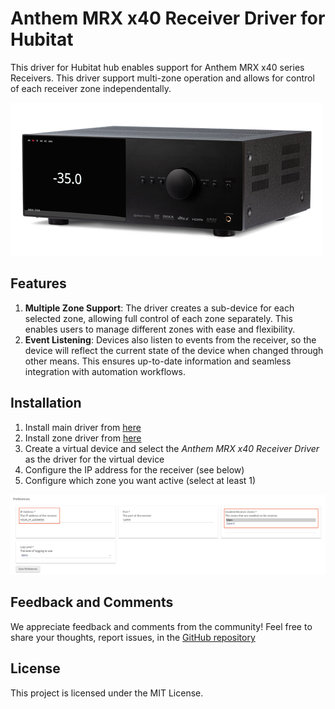 # Anthem MRX x40 Receiver Driver for Hubitat

This driver for Hubitat hub enables support for Anthem MRX x40 series Receivers. 
This driver support multi-zone operation and allows for control of each receiver zone independentally. 

![Anthem MRX 1140 8k](assets/mrx-1140-8k.png)

## Features

1. **Multiple Zone Support**: The driver creates a sub-device for each selected
zone, allowing full control of each zone separately. This enables users to
manage different zones with ease and flexibility.
2. **Event Listening**: Devices also listen to events from the receiver, so the
device will reflect the current state of the device when changed through other
means. This ensures up-to-date information and seamless integration with
automation workflows.

## Installation

1. Install main driver from [here](https://raw.githubusercontent.com/yonatan-mitmit/HubitatAnthem/main/AnthemMain.groovy)
2. Install zone driver from [here](https://raw.githubusercontent.com/yonatan-mitmit/HubitatAnthem/main/AnthemChild.groovy)
3. Create a virtual device and select the _Anthem MRX x40 Receiver Driver_ as the driver for the virtual device
4. Configure the IP address for the receiver (see below)
5. Configure which zone you want active (select at least 1)

![Screenshot of configuration for main driver](assets/Configure.png)


## Feedback and Comments

We appreciate feedback and comments from the community! Feel free to share your thoughts, report issues, in the [GitHub repository](https://github.com/yonatan-mitmit/HubitatAnthem)

## License
This project is licensed under the MIT License.